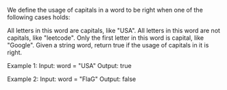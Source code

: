 We define the usage of capitals in a word to be right when one of the following cases holds:

All letters in this word are capitals, like "USA".
All letters in this word are not capitals, like "leetcode".
Only the first letter in this word is capital, like "Google".
Given a string word, return true if the usage of capitals in it is right.



Example 1:
    Input: word = "USA"
    Output: true

Example 2:
    Input: word = "FlaG"
    Output: false